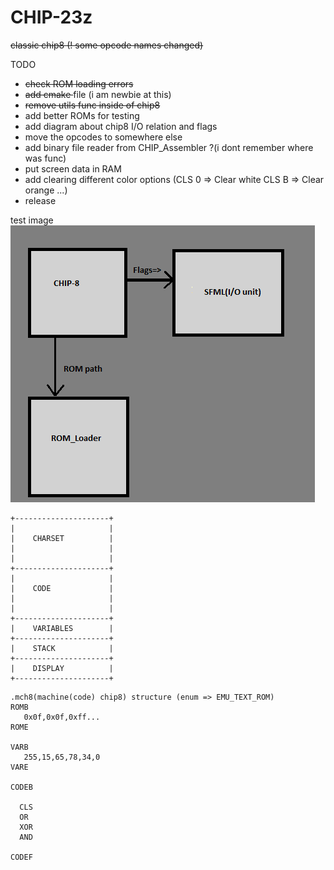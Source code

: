 # CHIP-23z
<s>classic chip8 (! some opcode names changed)</s>


TODO

   - <s>check ROM loading errors</s>
   - <s>add cmake </s> file (i am newbie at this)
   - <s>remove utils func inside of chip8</s>
   - add better ROMs for testing
   - add diagram about chip8 I/O relation and flags
   - move the opcodes to somewhere else
   - add binary file reader from CHIP_Assembler ?(i dont remember where was func)
   - put screen data in RAM
   - add clearing different color options (CLS 0 => Clear white CLS B => Clear orange ...)
   - release

test image<br>
![](diagram/testimage.png)
```
+---------------------+
|                     |
|    CHARSET          |
|                     |
|                     |
+---------------------+
|                     |
|    CODE             |
|                     |
|                     |
+---------------------+
|    VARIABLES        |
+---------------------+
|    STACK            |
+---------------------+
|    DISPLAY          |
+---------------------+
```


```
.mch8(machine(code) chip8) structure (enum => EMU_TEXT_ROM)
ROMB
   0x0f,0x0f,0xff...
ROME

VARB
   255,15,65,78,34,0
VARE

CODEB

  CLS
  OR
  XOR
  AND

CODEF
```
